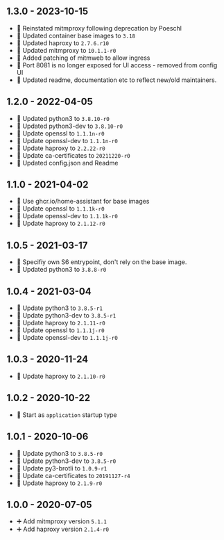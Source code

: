 ## 1.3.0 - 2023-10-15

- 📝 Reinstated mitmproxy following deprecation by Poeschl
- 🔼 Updated container base images to `3.18`
- 🔼 Updated haproxy to `2.7.6.r10`
- 🔼 Updated mitmproxy to `10.1.1-r0` 
- 📝 Added patching of mitmweb to allow ingress
- 📝 Port 8081 is no longer exposed for UI access - removed from config UI
- 📝 Updated readme, documentation etc to reflect new/old maintainers.


## 1.2.0 - 2022-04-05

- 🔼 Updated python3 to `3.8.10-r0`
- 🔼 Updated python3-dev to `3.8.10-r0`
- 🔼 Update openssl to `1.1.1n-r0`
- 🔼 Update openssl-dev to `1.1.1n-r0`
- 🔼 Update haproxy to `2.2.22-r0`
- 🔼 Update ca-certificates to `20211220-r0`
- 📝 Updated config.json and Readme

## 1.1.0 - 2021-04-02

- 🔨 Use ghcr.io/home-assistant for base images
- 🔼 Update openssl to `1.1.1k-r0`
- 🔼 Update openssl-dev to `1.1.1k-r0`
- 🔼 Update haproxy to `2.1.12-r0`

## 1.0.5 - 2021-03-17

- 🐛 Specifiy own S6 entrypoint, don't rely on the base image.
- 🔼 Updated python3 to `3.8.8-r0`

## 1.0.4 - 2021-03-04

- 🔼 Update python3 to `3.8.5-r1`
- 🔼 Update python3-dev to `3.8.5-r1`
- 🔼 Update haproxy to `2.1.11-r0`
- 🔼 Update openssl to `1.1.1j-r0`
- 🔼 Update openssl-dev to `1.1.1j-r0`

## 1.0.3 - 2020-11-24

- 🔼 Update haproxy to `2.1.10-r0`

## 1.0.2 - 2020-10-22

- 🔨 Start as `application` startup type

## 1.0.1 - 2020-10-06

- 🔼 Update python3 to `3.8.5-r0`
- 🔼 Update python3-dev to `3.8.5-r0`
- 🔼 Update py3-brotli to `1.0.9-r1`
- 🔼 Update ca-certificates to `20191127-r4`
- 🔼 Update haproxy to `2.1.9-r0`

## 1.0.0 - 2020-07-05

- ➕ Add mitmproxy version `5.1.1`
- ➕ Add haproxy version `2.1.4-r0`
